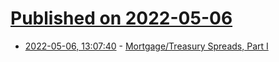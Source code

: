 # [Published on 2022-05-06](index.md)

* [2022-05-06, 13:07:40](https://news.ycombinator.com/item?id=31284655) - [Mortgage/Treasury Spreads, Part I](https://calculatedrisk.substack.com/p/lawler-mortgagetreasury-spreads-part)

